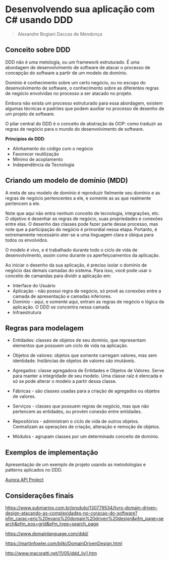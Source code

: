 # Desenvolvendo sua aplicação com C# usando DDD

> Alexandre Bogiani Daccas de Mendonça

## Conceito sobre DDD

DDD não é uma metologia, ou um framework estruturado. É uma abordagem de desenvolvimento de software de atacar o processo de concepção do software a partir de um modelo de domínio.

Domínio é conhecimento sobre um certo negócio, ou no escopo do desenvolvimento de software, o conhecimento sobre as diferentes regras de negócio envolvidas no processo a ser atacado no projeto.

Embora não exista um processo estruturado para essa abordagem, existem algumas técnicas e padrões que podem auxiliar no processo de desenho de um projeto de software.

O pilar central do DDD é o conceito de abstração da OOP: como traduzir as regras de negócio para o mundo do desenvolvimento de software.

**Principios do DDD**:

* Alinhamento do código com o negócio
* Favorecer reutilização
* Mínimo de acoplamento
* Independência da Tecnologia

## Criando um modelo de domínio (MDD)

A meta de seu modelo de domínio é reproduzir fielmente seu domínio e as regras de negócio pertencentes a ele, e somente as as que realmente pertencem a ele.

Note que aqui não entra nenhum conceito de tecnologia, integrações, etc. O objetivo é desenhar as regras de negócio, suas propriedades e conexões entre elas. O desenho das classes pode fazer parte desse processo, mas note que a participação do negócio é primordial nessa etapa. Portanto, é extremamente necessário ater-se a uma linguagem clara e úbiqua para todos os envolvidos.

O modelo é vivo, e é trabalhado durante todo o ciclo de vida de desenvolvimento, assim como durante os aperfeiçoamentos da aplicação.

Ao iniciar o desenho da sua aplicação, é preciso isolar o domínio de negócio das demais camadas do sistema. Para isso, você pode usar o conceito de camandas para dividir a aplicação em:

* Interface do Usuário
* Aplicação - não possui regra de negócio, só provê as conexões entre a camada de apresentação e camadas inferiores.
* Dominio - aqui, e somente aqui, entram as regras de negócio e lógica da aplicação. O DDD se concentra nessa camada.
* Infraestrutura

## Regras para modelagem

* Entidades: classes de objetos de seu domínio, que representam elementos que possuem um ciclo de vida na aplicação.

* Objetos de valores: objetos que somente carregam valores, mas sem identidade. Instâncias de objetos de valores são imutáveis.

* Agregados: classe agregadora de Entidades e Objetos de Valores. Serve para manter a integridade de seu modelo. Uma classe raiz é elencada e só se pode alterar o modelo a partir dessa classe.

* Fábricas - são classes usadas para a criação de agregados ou objetos de valores.

* Serviços - classes que possuem regras de negócio, mas que não pertencem as entidades, ou provém conexão entre entidades.

* Repositórios - administram o ciclo de vida de outros objetos. Centralizam as operações de criação, alteração e remoção de objetos.

* Módulos - agrupam classes por um determinado conceito de domínio.

## Exemplos de implementação

Apresentação de um exemplo de projeto usando as metodologias e patterns aplicados no DDD.

[Aurora API Project](https://github.com/alexalvess/aurora-api-project)

## Considerações finais

https://www.submarino.com.br/produto/130779534/livro-domain-driven-design-atacando-as-complexidades-no-coracao-do-software?pfm_carac=eric%20evans%20domain%20driven%20design&pfm_page=search&pfm_pos=grid&pfm_type=search_page

https://www.domainlanguage.com/ddd/

https://martinfowler.com/bliki/DomainDrivenDesign.html

http://www.macoratti.net/11/05/ddd_liv1.htm
